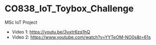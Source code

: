 # CO838_IoT_Toybox_Challenge
 MSc IoT Project

 - Video 1: https://youtu.be/3yxtr6zq1hQ 
 - Video 2: https://www.youtube.com/watch?v=YYTeOM-NO0s&t=61s
